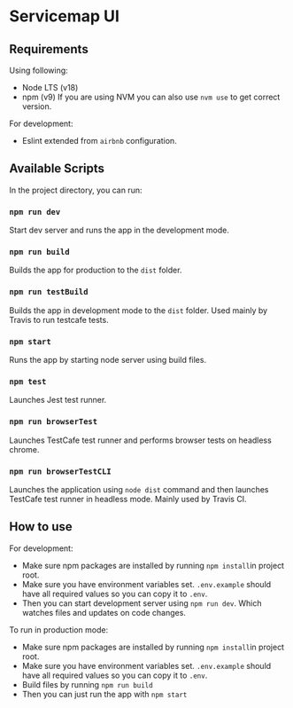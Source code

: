 # Servicemap UI

## Requirements 
Using following:
* Node LTS (v18)
* npm (v9)
If you are using NVM you can also use `nvm use` to get correct version.

For development:
* Eslint extended from `airbnb` configuration.

## Available Scripts

In the project directory, you can run:

### `npm run dev`

Start dev server and runs the app in the development mode.<br>

### `npm run build`

Builds the app for production to the `dist` folder.<br>

### `npm run testBuild`

Builds the app in development mode to the `dist` folder. Used mainly by Travis to run testcafe tests.<br>

### `npm start`

Runs the app by starting node server using build files.

### `npm test`

Launches Jest test runner.<br>

### `npm run browserTest`

Launches TestCafe test runner and performs browser tests on headless chrome.<br>

### `npm run browserTestCLI`
Launches the application using `node dist` command and then launches TestCafe test runner in headless mode. Mainly used by Travis CI.

## How to use
For development: 
- Make sure npm packages are installed by running `npm install`in project root.
- Make sure you have environment variables set. `.env.example` should have all required values so you can copy it to `.env`.
- Then you can start development server using `npm run dev`. Which watches files and updates on code changes.

To run in production mode:
- Make sure npm packages are installed by running `npm install`in project root.
- Make sure you have environment variables set. `.env.example` should have all required values so you can copy it to `.env`.
- Build files by running `npm run build`
- Then you can just run the app with `npm start`
